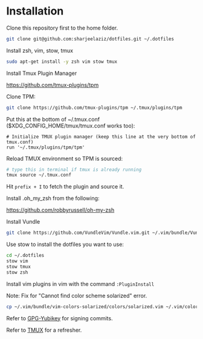 # Installation

Clone this repository first to the home folder.

```bash
git clone git@github.com:sharjeelaziz/dotfiles.git ~/.dotfiles
```

Install zsh, vim, stow, tmux

```bash
sudo apt-get install -y zsh vim stow tmux
```

Install Tmux Plugin Manager

<https://github.com/tmux-plugins/tpm>

Clone TPM:

```bash
git clone https://github.com/tmux-plugins/tpm ~/.tmux/plugins/tpm
```

Put this at the bottom of ~/.tmux.conf ($XDG_CONFIG_HOME/tmux/tmux.conf works too):

```text
# Initialize TMUX plugin manager (keep this line at the very bottom of tmux.conf)
run '~/.tmux/plugins/tpm/tpm'
```

Reload TMUX environment so TPM is sourced:

```bash
# type this in terminal if tmux is already running
tmux source ~/.tmux.conf
```

Hit `prefix + I` to fetch the plugin and source it.

Install .oh_my_zsh from the following:

<https://github.com/robbyrussell/oh-my-zsh>

Install Vundle

```bash
git clone https://github.com/VundleVim/Vundle.vim.git ~/.vim/bundle/Vundle.vim
```

Use stow to install the dotfiles you want to use:

```bash
cd ~/.dotfiles
stow vim
stow tmux
stow zsh
```

Install vim plugins in vim with the command `:PluginInstall`

Note:
Fix for "Cannot find color scheme solarized" error.

```bash
cp ~/.vim/bundle/vim-colors-solarized/colors/solarized.vim ~/.vim/colors/solarized.vim
```

Refer to [GPG-Yubikey](gpg-yubikey.md) for signing commits.

Refer to [TMUX](TMUX.md) for a refresher.
